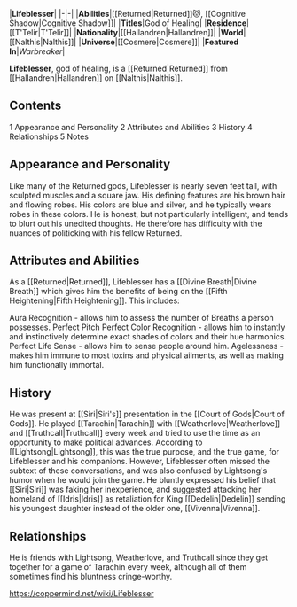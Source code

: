 |**Lifeblesser**|
|-|-|
|**Abilities**|[[Returned\|Returned]]🐱︎, [[Cognitive Shadow\|Cognitive Shadow]]|
|**Titles**|God of Healing|
|**Residence**|[[T'Telir\|T'Telir]]|
|**Nationality**|[[Hallandren\|Hallandren]]|
|**World**|[[Nalthis\|Nalthis]]|
|**Universe**|[[Cosmere\|Cosmere]]|
|**Featured In**|*Warbreaker*|

**Lifeblesser**, god of healing, is a [[Returned\|Returned]] from [[Hallandren\|Hallandren]] on [[Nalthis\|Nalthis]].

## Contents

1 Appearance and Personality
2 Attributes and Abilities
3 History
4 Relationships
5 Notes


## Appearance and Personality
Like many of the Returned gods, Lifeblesser is nearly seven feet tall, with sculpted muscles and a square jaw. His defining features are his brown hair and flowing robes. His colors are blue and silver, and he typically wears robes in these colors. He is honest, but not particularly intelligent, and tends to blurt out his unedited thoughts. He therefore has difficulty with the nuances of politicking with his fellow Returned.

## Attributes and Abilities
As a [[Returned\|Returned]], Lifeblesser has a [[Divine Breath\|Divine Breath]] which gives him the benefits of being on the [[Fifth Heightening\|Fifth Heightening]]. This includes:

Aura Recognition - allows him to assess the number of Breaths a person possesses.
Perfect Pitch
Perfect Color Recognition - allows him to instantly and instinctively determine exact shades of colors and their hue harmonics.
Perfect Life Sense - allows him to sense people around him.
Agelessness - makes him immune to most toxins and physical ailments, as well as making him functionally immortal.
## History
He was present at [[Siri\|Siri's]] presentation in the [[Court of Gods\|Court of Gods]].
He played [[Tarachin\|Tarachin]] with [[Weatherlove\|Weatherlove]] and [[Truthcall\|Truthcall]] every week and tried to use the time as an opportunity to make political advances. According to [[Lightsong\|Lightsong]], this was the true purpose, and the true game, for Lifeblesser and his companions. However, Lifeblesser often missed the subtext of these conversations, and was also confused by Lightsong's humor when he would join the game. He bluntly expressed his belief that [[Siri\|Siri]] was faking her inexperience, and suggested attacking her homeland of [[Idris\|Idris]] as retaliation for King [[Dedelin\|Dedelin]] sending his youngest daughter instead of the older one, [[Vivenna\|Vivenna]].

## Relationships
He is friends with Lightsong, Weatherlove, and Truthcall since they get together for a game of Tarachin every week, although all of them sometimes find his bluntness cringe-worthy.



https://coppermind.net/wiki/Lifeblesser